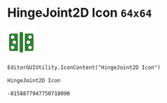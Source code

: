 # HingeJoint2D Icon `64x64`
<img src="/img/HingeJoint2D%20Icon.png" width=64 height=64>

``` CSharp
EditorGUIUtility.IconContent("HingeJoint2D Icon")
```
```
HingeJoint2D Icon
```
```
-8158877947750718090
```
